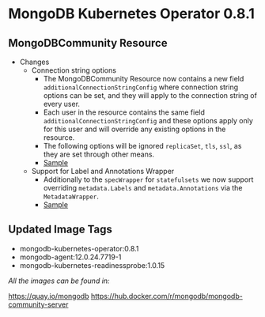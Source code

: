 # MongoDB Kubernetes Operator 0.8.1

## MongoDBCommunity Resource
- Changes
  - Connection string options
    - The MongoDBCommunity Resource now contains a new field ```additionalConnectionStringConfig``` where connection string options can be set, and they will apply to the connection string of every user.
    - Each user in the resource contains the same field ```additionalConnectionStringConfig``` and these options apply only for this user and will override any existing options in the resource.
    - The following options will be ignored `replicaSet`, `tls`, `ssl`, as they are set through other means.
    - [Sample](../config/samples/mongodb.com_v1_mongodbcommunity_additional_connection_string_options.yaml)
  - Support for Label and Annotations Wrapper
    - Additionally to the `specWrapper` for `statefulsets` we now support overriding `metadata.Labels` and `metadata.Annotations` via the `MetadataWrapper`.
    - [Sample](../config/samples/arbitrary_statefulset_configuration/mongodb.com_v1_metadata.yaml)

## Updated Image Tags

- mongodb-kubernetes-operator:0.8.1
- mongodb-agent:12.0.24.7719-1
- mongodb-kubernetes-readinessprobe:1.0.15

_All the images can be found in:_

https://quay.io/mongodb
https://hub.docker.com/r/mongodb/mongodb-community-server
